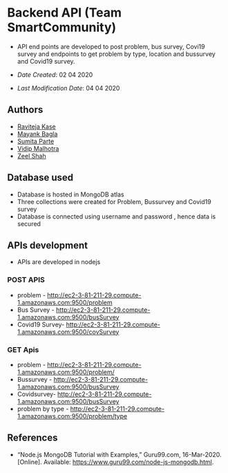
# Backend API (Team SmartCommunity)

* API end points are developed to post problem, bus survey,  Covi19 survey and endpoints to get problem by type, location and bussurvey and Covid19 survey.

* *Date Created*: 02 04 2020
* *Last Modification Date*: 04 04 2020

## Authors

* [Raviteja Kase](B00823644) 
* [Mayank Bagla](B00848908)
* [Sumita Parte](B00834807)
* [Vidip Malhotra](B00838025)
* [Zeel Shah](B00829477)

## Database used
* Database is hosted in MongoDB atlas
* Three collections were created for Problem, Bussurvey and Covid19 survey
* Database is connected using username and password , hence data is secured

## APIs development
* APIs are developed in nodejs

### POST APIS
* problem - http://ec2-3-81-211-29.compute-1.amazonaws.com:9500/problem
* Bus Survey - http://ec2-3-81-211-29.compute-1.amazonaws.com:9500/busSurvey
* Covid19 Survey- http://ec2-3-81-211-29.compute-1.amazonaws.com:9500/covSurvey

### GET Apis
* problem - http://ec2-3-81-211-29.compute-1.amazonaws.com:9500/problem/
* Bussurvey - http://ec2-3-81-211-29.compute-1.amazonaws.com:9500/busSurvey
* Covidsurvey- http://ec2-3-81-211-29.compute-1.amazonaws.com:9500/busSurvey
* problem by type - http://ec2-3-81-211-29.compute-1.amazonaws.com:9500/problem/type

## References
* “Node.js MongoDB Tutorial with Examples,” Guru99.com, 16-Mar-2020. [Online]. Available: https://www.guru99.com/node-js-mongodb.html. 
‌